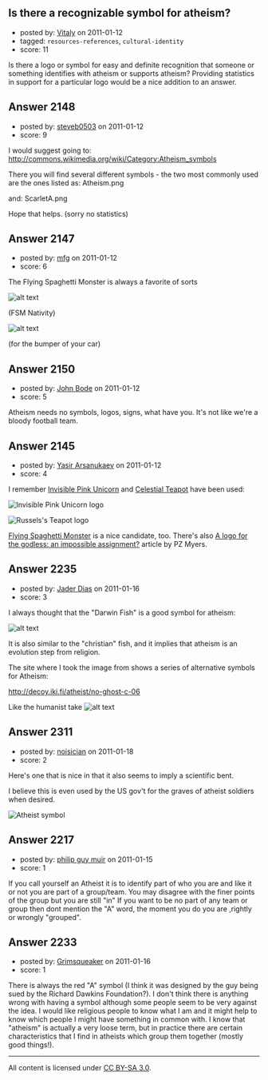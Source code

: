 ## Is there a recognizable symbol for atheism?

- posted by: [Vitaly](https://stackexchange.com/users/-1/106-vitaly) on 2011-01-12
- tagged: `resources-references`, `cultural-identity`
- score: 11

Is there a logo or symbol for easy and definite recognition that someone or something identifies with atheism or supports atheism? Providing statistics in support for a particular logo would be a nice addition to an answer.


## Answer 2148

- posted by: [steveb0503](https://stackexchange.com/users/-1/804-steveb0503) on 2011-01-12
- score: 9

I would suggest going to: http://commons.wikimedia.org/wiki/Category:Atheism_symbols

There you will find several different symbols - the two most commonly used are the ones listed as: Atheism.png

and: ScarletA.png

Hope that helps. (sorry no statistics)


## Answer 2147

- posted by: [mfg](https://stackexchange.com/users/-1/135-mfg) on 2011-01-12
- score: 6

<p>The Flying Spaghetti Monster is always a favorite of sorts</p>

<p><img src="http://i.imgur.com/yzgyU.jpg" alt="alt text"></p>

<p>(FSM Nativity)</p>

<p><img src="http://i.imgur.com/Zn0c6.png" alt="alt text"></p>

<p>(for the bumper of your car)</p>



## Answer 2150

- posted by: [John Bode](https://stackexchange.com/users/-1/117-john-bode) on 2011-01-12
- score: 5

Atheism needs no symbols, logos, signs, what have you.  It's not like we're a bloody football team.  


## Answer 2145

- posted by: [Yasir Arsanukaev](https://stackexchange.com/users/-1/197-yasir-arsanukaev) on 2011-01-12
- score: 4

<p>I remember <a href="http://en.wikipedia.org/wiki/Invisible_Pink_Unicorn" rel="nofollow">Invisible Pink Unicorn</a> and <a href="http://en.wikipedia.org/wiki/Celestial_Teapot" rel="nofollow">Celestial Teapot</a> have been used:</p>

<p><img src="http://upload.wikimedia.org/wikipedia/en/thumb/c/cb/Invisible_pink_unicorn.svg/220px-Invisible_pink_unicorn.svg.png" alt="Invisible Pink Unicorn logo"></p>

<p><img src="http://upload.wikimedia.org/wikipedia/en/thumb/6/6e/Teach_the_Controversy_-_Russell%27s_Teapot_Messenger_Bag%2C_by_ErynCerise.jpg/220px-Teach_the_Controversy_-_Russell%27s_Teapot_Messenger_Bag%2C_by_ErynCerise.jpg" alt="Russels's Teapot logo"></p>

<p><a href="http://en.wikipedia.org/wiki/Flying_Spaghetti_Monster" rel="nofollow">Flying Spaghetti Monster</a> is a nice candidate, too. There's also <a href="http://scienceblogs.com/pharyngula/2006/10/a_logo_for_the_godless_an_impo.php" rel="nofollow">A logo for the godless: an impossible assignment?</a> article by PZ Myers.</p>



## Answer 2235

- posted by: [Jader Dias](https://stackexchange.com/users/-1/777-jader-dias) on 2011-01-16
- score: 3

<p>I always thought that the "Darwin Fish" is a good symbol for atheism:</p>

<p><img src="http://i.imgur.com/CphJV.png" alt="alt text"></p>

<p>It is also similar to the "christian" fish, and it implies that atheism is an evolution step from religion.</p>

<p>The site where I took the image from shows a series of alternative symbols for Atheism:</p>

<p><a href="http://decoy.iki.fi/atheist/no-ghost-c-06" rel="nofollow">http://decoy.iki.fi/atheist/no-ghost-c-06</a></p>

<p>Like the humanist take 
<img src="http://i.imgur.com/oaKr9.png" alt="alt text"></p>



## Answer 2311

- posted by: [noisician](https://stackexchange.com/users/-1/90-noisician) on 2011-01-18
- score: 2

<p>Here's one that is nice in that it also seems to imply a scientific bent.</p>

<p>I believe this is even used by the US gov't for the graves of atheist soldiers when desired.</p>

<p><img src="http://i.imgur.com/71VK3.gif" alt="Atheist symbol"></p>



## Answer 2217

- posted by: [philip guy muir](https://stackexchange.com/users/-1/182-philip-guy-muir) on 2011-01-15
- score: 1

If you call yourself an Atheist it is to identify part of who you are and like it or not you are part of a group/team. You may disagree with the finer points of the group but you are still "in"
If you want to be no part of any team or group then dont mention the "A" word, the moment you do you are ,rightly or wrongly "grouped".


## Answer 2233

- posted by: [Grimsqueaker](https://stackexchange.com/users/-1/222-grimsqueaker) on 2011-01-16
- score: 1

There is always the red "A" symbol (I think it was designed by the guy being sued by the Richard Dawkins Foundation?). I don't think there is anything wrong with having a symbol although some people seem to be very against the idea. I would like religious people to know what I am and it might help to know which people I might have something in common with. I know that "atheism" is actually a very loose term, but in practice there are certain characteristics that I find in atheists which group them together (mostly good things!).



---

All content is licensed under [CC BY-SA 3.0](https://creativecommons.org/licenses/by-sa/3.0/).
